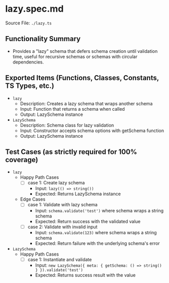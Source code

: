 # lazy.spec.md

Source File: `./lazy.ts`

## Functionality Summary
- Provides a "lazy" schema that defers schema creation until validation time, useful for recursive schemas or schemas with circular dependencies.

## Exported Items (Functions, Classes, Constants, TS Types, etc.)
- `lazy`
  - Description: Creates a lazy schema that wraps another schema
  - Input: Function that returns a schema when called
  - Output: LazySchema instance
- `LazySchema`
  - Description: Schema class for lazy validation
  - Input: Constructor accepts schema options with getSchema function
  - Output: LazySchema instance

## Test Cases (as strictly required for 100% coverage)
- `lazy`
  - Happy Path Cases
    - [ ] case 1: Create lazy schema
      - Input: `lazy(() => string())`
      - Expected: Returns LazySchema instance
  - Edge Cases
    - [ ] case 1: Validate with lazy schema
      - Input: `schema.validate('test')` where schema wraps a string schema
      - Expected: Return success with the validated value
    - [ ] case 2: Validate with invalid input
      - Input: `schema.validate(123)` where schema wraps a string schema
      - Expected: Return failure with the underlying schema's error
- `LazySchema`
  - Happy Path Cases
    - [ ] case 1: Instantiate and validate
      - Input: `new LazySchema({ meta: { getSchema: () => string() } }).validate('test')`
      - Expected: Returns success result with the value

